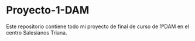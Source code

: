 # Proyecto-1-DAM
Este repositorio contiene todo mi proyecto de final de curso de 1ºDAM en el centro Salesianos Triana.
